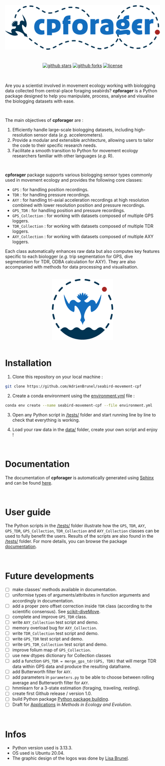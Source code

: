 <h1 align="center">
  <img src="sphinx-doc/_static/images/logo_cpforager_text_color.png" alt="cpforager text logo with colors" width="600">
</h1><br>

<div align="center">
  <a href="https://github.com/AdrienBrunel/seabird-movement-cpf/stargazers"><img alt="github stars" src="https://img.shields.io/github/stars/AdrienBrunel/seabird-movement-cpf"></a>
  <a href="https://github.com/AdrienBrunel/seabird-movement-cpf/forks"><img alt="github forks" src="https://img.shields.io/github/forks/AdrienBrunel/seabird-movement-cpf"></a>
  <a href="https://github.com/AdrienBrunel/seabird-movement-cpf/blob/master/LICENSE"><img alt="license" src="https://img.shields.io/badge/license-AGPLv3-blue"></a>
</div><br>

<br>

Are you a scientist involved in movement ecology working with biologging data collected from central-place foraging seabirds? **cpforager** is a Python package designed to help you manipulate, process, analyse and visualise the biologging datasets with ease.

<br>

The main objectives of **cpforager** are :  
1. Efficiently handle large-scale biologging datasets, including high-resolution sensor data (*e.g.* accelerometers).
2. Provide a modular and extensible architecture, allowing users to tailor the code to their specific research needs.
3. Facilitate a smooth transition to Python for movement ecology researchers familiar with other languages (*e.g.* R).

<br>

**cpforager** package supports various biologging sensor types commonly used in movement ecology and provides the following core classes:
* `GPS` : for handling position recordings. 
* `TDR` : for handling pressure recordings.
* `AXY` : for handling tri-axial acceleration recordings at high resolution combined with lower resolution position and pressure recordings.
* `GPS_TDR` : for handling position and pressure recordings.
* `GPS_Collection` : for working with datasets composed of multiple GPS loggers.
* `TDR_Collection` : for working with datasets composed of multiple TDR loggers.
* `AXY_Collection` : for working with datasets composed of multiple AXY loggers.

Each class automatically enhances raw data but also computes key features specific to each biologger (*e.g.* trip segmentation for GPS, dive segmentation for TDR, ODBA calculation for AXY). They are also accompanied with methods for data processing and visualisation.

<br>

<div align="center">
  <img src="sphinx-doc/_static/images/logo_cpforager_color.png" alt="cpforager logo with colors" width="200">
</div>

<br>

# Installation

1. Clone this repository on your local machine :
```bash
git clone https://github.com/AdrienBrunel/seabird-movement-cpf
```

2. Create a conda environment using the [environment.yml](environment.yml) file :
```bash
conda env create --name seabird-movement-cpf --file environment.yml
```

3. Open any Python script in [/tests/](./tests/) folder and start running line by line to check that everything is working.

4. Load your raw data in the [data/](./data/) folder, create your own script and enjoy !

<br>

# Documentation

The documentation of **cpforager** is automatically generated using [Sphinx](https://www.sphinx-doc.org/en/master/index.html) and can be found [here](https://adrienbrunel.github.io/seabird-movement-cpf/).  

<br>

# User guide 

The Python scripts in the [/tests/](./tests/) folder illustrate how the `GPS`, `TDR`, `AXY`, `GPS_TDR`, `GPS_Collection`, `TDR_Collection` and `AXY_Collection` classes can be used to fully benefit the users. Results of the scripts are also found in the [/tests/](./tests/) folder. For more details, you can browse the package [documentation](https://adrienbrunel.github.io/seabird-movement-cpf/).

<br>

# Future developments
- [ ] make classes' methods available in documentation.
- [ ] uniformise types of arguments/attributes in function arguments and accordingly in documentation.
- [ ] add a proper zero offset correction inside `TDR` class (according to the scientific consensus). See [scikit-diveMove](https://spluque.github.io/scikit-diveMove/modules/tdr.html#skdiveMove.TDR.read_netcdf).
- [ ] complete and improve `GPS_TDR` class.
- [ ] write `AXY_Collection` test script and demo. 
- [ ] memory overload bug for `AXY_Collection`. 
- [ ] write `TDR_Collection` test script and demo. 
- [ ] write `GPS_TDR` test script and demo. 
- [ ] write `GPS_TDR_Collection` test script and demo. 
- [ ] improve folium map of `GPS_Collection`.
- [ ] use new dtypes dictionary for Collection classes
- [ ] add a function `GPS_TDR = merge_gps_tdr(GPS, TDR)` that will merge TDR data within GPS data and produce the resulting dataframe.
- [ ] add Butterworth filter for `AXY`.
- [ ] add parameters in `parameters.py` to be able to choose between rolling average and Butterworth filter for `AXY`.
- [ ] hmmlearn for a 3-state estimation (foraging, traveling, resting).
- [ ] create first Github release / version 1.0. 
- [ ] build Python package [Python package building](https://packaging.python.org/en/latest/tutorials/packaging-projects/).
- [ ] Draft for [Applications](https://besjournals.onlinelibrary.wiley.com/hub/journal/2041210X/features/applicationpapers) in *Methods in Ecology and Evolution*.

<br>

# Infos
* Python version used is 3.13.3.
* OS used is Ubuntu 20.04.
* The graphic design of the logos was done by [Lisa Brunel](https://www.linkedin.com/in/lisa-brunel-60b217230?utm_source=share&utm_campaign=share_via&utm_content=profile&utm_medium=ios_app).